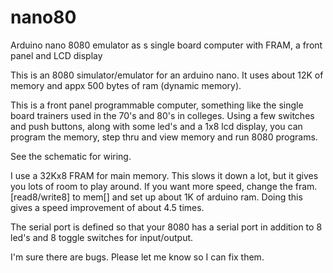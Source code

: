 # nano80
Arduino nano 8080 emulator as s single board computer with FRAM, a front panel and LCD display

This is an 8080 simulator/emulator for an arduino nano. It uses about 12K of memory and
appx 500 bytes of ram (dynamic memory).

This is a front panel programmable computer, something like the single board trainers used in the 
70's and 80's in colleges. Using a few switches and push buttons, along with some led's and a 
1x8 lcd display, you can program the memory, step thru and view memory and run 8080 programs.

See the schematic for wiring. 

I use a 32Kx8 FRAM for main memory. This slows it down a lot, but it gives you lots of room
to play around. If you want more speed, change the fram.[read8/write8] to mem[] and set up
about 1K of arduino ram. Doing this gives a speed improvement of about 4.5 times.

The serial port is defined so that your 8080 has a serial port in addition to 8 led's and 8 
toggle switches for input/output.

I'm sure there are bugs. Please let me know so I can fix them.
